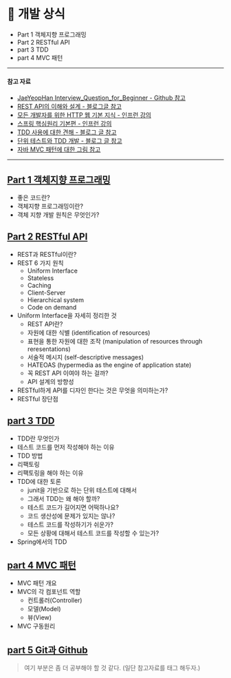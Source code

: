 # 📌 개발 상식
+ Part 1 객체지향 프로그래밍
+ Part 2 RESTful API
+ part 3 TDD
+ part 4 MVC 패턴

---
#### 참고 자료
+ [JaeYeopHan Interview_Question_for_Beginner - Github 참고](https://github.com/JaeYeopHan/Interview_Question_for_Beginner)
+ [REST API의 이해와 설계 - 블로그글 참고](https://bcho.tistory.com/953)
+ [모든 개발자를 위한 HTTP 웹 기본 지식 - 인프런 강의](https://www.inflearn.com/course/http-%EC%9B%B9-%EB%84%A4%ED%8A%B8%EC%9B%8C%ED%81%AC)
+ [스프링 핵심원리 기본편 - 인프런 강의](https://www.inflearn.com/course/%EC%8A%A4%ED%94%84%EB%A7%81-%ED%95%B5%EC%8B%AC-%EC%9B%90%EB%A6%AC-%EA%B8%B0%EB%B3%B8%ED%8E%B8#curriculum)
+ [TDD 사용에 대한 견해 - 블로그 글 참고](http://multifrontgarden.tistory.com/92)
+ [단위 테스트와 TDD 개발 - 블로그 글 참고](https://mangkyu.tistory.com/182)
+ [자바 MVC 패턴에 대한 그림 참고](https://dinfree.com/lecture/backend/javaweb_3.1.html)
---



## [Part 1 객체지향 프로그래밍](https://github.com/Kim-Gyuri/studying_programming_archive/blob/main/%EB%A9%B4%EC%A0%91/part%20%EC%A0%95%EB%A6%AC/%EA%B0%9C%EB%B0%9C%EC%83%81%EC%8B%9D/%EA%B0%9D%EC%B2%B4%EC%A7%80%ED%96%A5%20%ED%94%84%EB%A1%9C%EA%B7%B8%EB%9E%98%EB%B0%8D.md)
+ 좋은 코드란?
+ 객체지향 프로그래밍이란?
+ 객체 지향 개발 원칙은 무엇인가?


## [Part 2 RESTful API](https://github.com/Kim-Gyuri/studying_programming_archive/blob/main/%EB%A9%B4%EC%A0%91/part%20%EC%A0%95%EB%A6%AC/%EA%B0%9C%EB%B0%9C%EC%83%81%EC%8B%9D/RESTful%20API.md) 
+ REST과 RESTful이란?
+ REST 6 가지 원칙
  + Uniform Interface
  + Stateless
  + Caching
  + Client-Server
  + Hierarchical system
  + Code on demand
+ Uniform Interface을 자세히 정리한 것
  + REST API란?
  + 자원에 대한 식별 (identification of resources)
  + 표현을 통한 자원에 대한 조작 (manipulation of resources through reresentations)
  + 서술적 메시지 (self-descriptive messages)
  + HATEOAS (hypermedia as the engine of application state)
  + 꼭 REST API 이여야 하는 걸까?
  + API 설계의 방향성
+ RESTful하게 API를 디자인 한다는 것은 무엇을 의미하는가?
+ RESTful 장단점


## [part 3 TDD]([https://github.com/Kim-Gyuri/studying_programming_archive/tree/main/%EB%A9%B4%EC%A0%91/part%20%EC%A0%95%EB%A6%AC](https://github.com/Kim-Gyuri/studying_programming_archive/blob/main/%EB%A9%B4%EC%A0%91/part%20%EC%A0%95%EB%A6%AC/%EA%B0%9C%EB%B0%9C%EC%83%81%EC%8B%9D/TDD.md))
+ TDD란 무엇인가
+ 테스트 코드를 먼저 작성해야 하는 이유
+ TDD 방법
+ 리팩토링
+ 리팩토링을 해야 하는 이유
+ TDD에 대한 토론
  +  junit을 기반으로 하는 단위 테스트에 대해서 
  +  그래서 TDD는 왜 해야 할까?
  +  테스트 코드가 길어지면 어떡하나요?
  +  코드 생산성에 문제가 있지는 않나?
  +  테스트 코드를 작성하기가 쉬운가?
  +  모든 상황에 대해서 테스트 코드를 작성할 수 있는가?
+ Spring에서의 TDD

## [part 4 MVC 패턴](https://github.com/Kim-Gyuri/studying_programming_archive/blob/main/%EB%A9%B4%EC%A0%91/part%20%EC%A0%95%EB%A6%AC/%EA%B0%9C%EB%B0%9C%EC%83%81%EC%8B%9D/MVC%20%ED%8C%A8%ED%84%B4.md)
+ MVC 패턴 개요
+ MVC의 각 컴포넌트 역할
  + 컨트롤러(Controller)
  + 모델(Model)
  + 뷰(View)
+ MVC 구동원리

## [part 5 Git과 Github](https://github.com/JaeYeopHan/Interview_Question_for_Beginner/tree/master/Development_common_sense#git-%EA%B3%BC-github-%EC%97%90-%EB%8C%80%ED%95%B4%EC%84%9C)
> 여기 부분은 좀 더 공부해야 할 것 같다. (일단 참고자료를 태그 해두자.)
